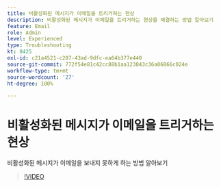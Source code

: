 ```yaml
---
title: 비활성화된 메시지가 이메일을 트리거하는 현상
description: 비활성화된 메시지가 이메일을 트리거하는 현상을 해결하는 방법 알아보기
feature: Email
role: Admin
level: Experienced
type: Troubleshooting
kt: 8425
exl-id: c21a4521-c207-43ad-9dfc-ea64b377e440
source-git-commit: 772f54e81c42cc88b1aa123843c36a06866c024e
workflow-type: tm+mt
source-wordcount: '27'
ht-degree: 100%

---
```


# 비활성화된 메시지가 이메일을 트리거하는 현상

비활성화된 메시지가 이메일을 보내지 못하게 하는 방법 알아보기
>[!VIDEO](https://video.tv.adobe.com/v/335981?quality=12)
